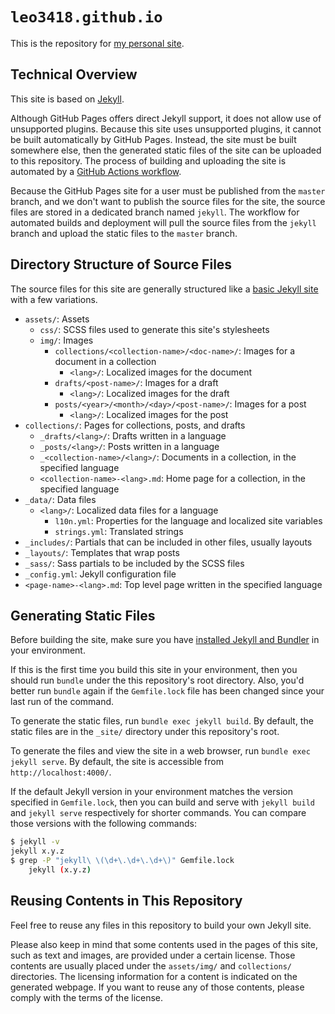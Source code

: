 # `leo3418.github.io`

This is the repository for [my personal site](https://leo3418.github.io/).

## Technical Overview

This site is based on [Jekyll](https://jekyllrb.com/).

Although GitHub Pages offers direct Jekyll support, it does not allow use of
unsupported plugins. Because this site uses unsupported plugins, it cannot be
built automatically by GitHub Pages. Instead, the site must be built somewhere
else, then the generated static files of the site can be uploaded to this
repository. The process of building and uploading the site is automated by a
[GitHub Actions
workflow](https://github.com/Leo3418/leo3418.github.io/actions).

Because the GitHub Pages site for a user must be published from the `master`
branch, and we don't want to publish the source files for the site, the source
files are stored in a dedicated branch named `jekyll`. The workflow for
automated builds and deployment will pull the source files from the `jekyll`
branch and upload the static files to the `master` branch.

## Directory Structure of Source Files

The source files for this site are generally structured like a [basic Jekyll
site](https://jekyllrb.com/docs/structure/) with a few variations.

- `assets/`: Assets
  - `css/`: SCSS files used to generate this site's stylesheets
  - `img/`: Images
    - `collections/<collection-name>/<doc-name>/`: Images for a document in a
      collection
      - `<lang>/`: Localized images for the document
    - `drafts/<post-name>/`: Images for a draft
      - `<lang>/`: Localized images for the draft
    - `posts/<year>/<month>/<day>/<post-name>/`: Images for a post
      - `<lang>/`: Localized images for the post
- `collections/`: Pages for collections, posts, and drafts
  - `_drafts/<lang>/`: Drafts written in a language
  - `_posts/<lang>/`: Posts written in a language
  - `_<collection-name>/<lang>/`: Documents in a collection, in the specified
    language
  - `<collection-name>-<lang>.md`: Home page for a collection, in the specified 
    language
- `_data/`: Data files
  - `<lang>/`: Localized data files for a language
    - `l10n.yml`: Properties for the language and localized site variables
    - `strings.yml`: Translated strings
- `_includes/`: Partials that can be included in other files, usually layouts
- `_layouts/`: Templates that wrap posts
- `_sass/`: Sass partials to be included by the SCSS files
- `_config.yml`: Jekyll configuration file
- `<page-name>-<lang>.md`: Top level page written in the specified language

## Generating Static Files

Before building the site, make sure you have [installed Jekyll and
Bundler](https://jekyllrb.com/docs/installation/) in your environment.

If this is the first time you build this site in your environment, then you
should run `bundle` under the this repository's root directory. Also, you'd
better run `bundle` again if the `Gemfile.lock` file has been changed since
your last run of the command.

To generate the static files, run `bundle exec jekyll build`. By default, the
static files are in the `_site/` directory under this repository's root.

To generate the files and view the site in a web browser, run `bundle exec
jekyll serve`. By default, the site is accessible from
`http://localhost:4000/`.

If the default Jekyll version in your environment matches the version specified
in `Gemfile.lock`, then you can build and serve with `jekyll build` and `jekyll
serve` respectively for shorter commands. You can compare those versions with
the following commands:

```sh
$ jekyll -v
jekyll x.y.z
$ grep -P "jekyll\ \(\d+\.\d+\.\d+\)" Gemfile.lock
    jekyll (x.y.z)
```

## Reusing Contents in This Repository

Feel free to reuse any files in this repository to build your own Jekyll site.

Please also keep in mind that some contents used in the pages of this site,
such as text and images, are provided under a certain license. Those contents
are usually placed under the `assets/img/` and `collections/` directories. The
licensing information for a content is indicated on the generated webpage. If
you want to reuse any of those contents, please comply with the terms of the
license.
